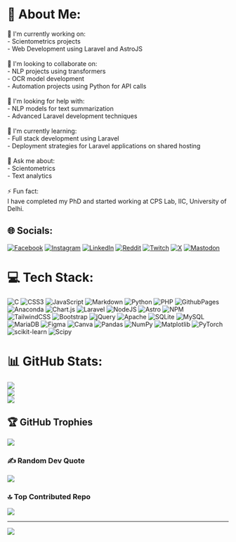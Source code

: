 # 💫 About Me:
🔭 I'm currently working on:<br>- Scientometrics projects<br>- Web Development using Laravel and AstroJS<br><br>👯 I'm looking to collaborate on:<br>- NLP projects using transformers<br>- OCR model development<br>- Automation projects using Python for API calls<br><br>🤔 I'm looking for help with:<br>- NLP models for text summarization<br>- Advanced Laravel development techniques<br><br>🌱 I'm currently learning:<br>- Full stack development using Laravel<br>- Deployment strategies for Laravel applications on shared hosting<br><br>💬 Ask me about:<br>- Scientometrics<br>- Text analytics<br><br>⚡ Fun fact:<br>I have completed my PhD and started working at CPS Lab, IIC, University of Delhi.


## 🌐 Socials:
[![Facebook](https://img.shields.io/badge/Facebook-%231877F2.svg?logo=Facebook&logoColor=white)](https://facebook.com/theabhirupnandy) [![Instagram](https://img.shields.io/badge/Instagram-%23E4405F.svg?logo=Instagram&logoColor=white)](https://instagram.com/_abhirupnandy) [![LinkedIn](https://img.shields.io/badge/LinkedIn-%230077B5.svg?logo=linkedin&logoColor=white)](https://linkedin.com/in/abhirup-nandy-b58538112) [![Reddit](https://img.shields.io/badge/Reddit-%23FF4500.svg?logo=Reddit&logoColor=white)](https://reddit.com/user/devilish_abhirup) [![Twitch](https://img.shields.io/badge/Twitch-%239146FF.svg?logo=Twitch&logoColor=white)](https://twitch.tv/abhirupnandy) [![X](https://img.shields.io/badge/X-black.svg?logo=X&logoColor=white)](https://x.com/_abhirupnandy) [![Mastodon](https://img.shields.io/badge/-MASTODON-%232B90D9?style=for-the-badge&logo=mastodon&logoColor=white)](https://mastodon.social/@abhirup) 

# 💻 Tech Stack:
![C](https://img.shields.io/badge/c-%2300599C.svg?style=flat&logo=c&logoColor=white) ![CSS3](https://img.shields.io/badge/css3-%231572B6.svg?style=flat&logo=css3&logoColor=white) ![JavaScript](https://img.shields.io/badge/javascript-%23323330.svg?style=flat&logo=javascript&logoColor=%23F7DF1E) ![Markdown](https://img.shields.io/badge/markdown-%23000000.svg?style=flat&logo=markdown&logoColor=white) ![Python](https://img.shields.io/badge/python-3670A0?style=flat&logo=python&logoColor=ffdd54) ![PHP](https://img.shields.io/badge/php-%23777BB4.svg?style=flat&logo=php&logoColor=white) ![GithubPages](https://img.shields.io/badge/github%20pages-121013?style=flat&logo=github&logoColor=white) ![Anaconda](https://img.shields.io/badge/Anaconda-%2344A833.svg?style=flat&logo=anaconda&logoColor=white) ![Chart.js](https://img.shields.io/badge/chart.js-F5788D.svg?style=flat&logo=chart.js&logoColor=white) ![Laravel](https://img.shields.io/badge/laravel-%23FF2D20.svg?style=flat&logo=laravel&logoColor=white) ![NodeJS](https://img.shields.io/badge/node.js-6DA55F?style=flat&logo=node.js&logoColor=white) ![Astro](https://img.shields.io/badge/astro-%232C2052.svg?style=flat&logo=astro&logoColor=white) ![NPM](https://img.shields.io/badge/NPM-%23CB3837.svg?style=flat&logo=npm&logoColor=white) ![TailwindCSS](https://img.shields.io/badge/tailwindcss-%2338B2AC.svg?style=flat&logo=tailwind-css&logoColor=white) ![Bootstrap](https://img.shields.io/badge/bootstrap-%238511FA.svg?style=flat&logo=bootstrap&logoColor=white) ![jQuery](https://img.shields.io/badge/jquery-%230769AD.svg?style=flat&logo=jquery&logoColor=white) ![Apache](https://img.shields.io/badge/apache-%23D42029.svg?style=flat&logo=apache&logoColor=white) ![SQLite](https://img.shields.io/badge/sqlite-%2307405e.svg?style=flat&logo=sqlite&logoColor=white) ![MySQL](https://img.shields.io/badge/mysql-4479A1.svg?style=flat&logo=mysql&logoColor=white) ![MariaDB](https://img.shields.io/badge/MariaDB-003545?style=flat&logo=mariadb&logoColor=white) ![Figma](https://img.shields.io/badge/figma-%23F24E1E.svg?style=flat&logo=figma&logoColor=white) ![Canva](https://img.shields.io/badge/Canva-%2300C4CC.svg?style=flat&logo=Canva&logoColor=white) ![Pandas](https://img.shields.io/badge/pandas-%23150458.svg?style=flat&logo=pandas&logoColor=white) ![NumPy](https://img.shields.io/badge/numpy-%23013243.svg?style=flat&logo=numpy&logoColor=white) ![Matplotlib](https://img.shields.io/badge/Matplotlib-%23ffffff.svg?style=flat&logo=Matplotlib&logoColor=black) ![PyTorch](https://img.shields.io/badge/PyTorch-%23EE4C2C.svg?style=flat&logo=PyTorch&logoColor=white) ![scikit-learn](https://img.shields.io/badge/scikit--learn-%23F7931E.svg?style=flat&logo=scikit-learn&logoColor=white) ![Scipy](https://img.shields.io/badge/SciPy-%230C55A5.svg?style=flat&logo=scipy&logoColor=%white)
# 📊 GitHub Stats:
![](https://github-readme-stats.vercel.app/api?username=abhirupnandy&theme=gruvbox&hide_border=false&include_all_commits=true&count_private=true)<br/>
![](https://github-readme-streak-stats.herokuapp.com/?user=abhirupnandy&theme=gruvbox&hide_border=false)<br/>
![](https://github-readme-stats.vercel.app/api/top-langs/?username=abhirupnandy&theme=gruvbox&hide_border=false&include_all_commits=true&count_private=true&layout=compact)

## 🏆 GitHub Trophies
![](https://github-profile-trophy.vercel.app/?username=abhirupnandy&theme=gruvbox&no-frame=false&no-bg=false&margin-w=4)

### ✍️ Random Dev Quote
![](https://quotes-github-readme.vercel.app/api?type=horizontal&theme=gruvbox)

### 🔝 Top Contributed Repo
![](https://github-contributor-stats.vercel.app/api?username=abhirupnandy&limit=5&theme=tokyonight&combine_all_yearly_contributions=true)

---
[![](https://visitcount.itsvg.in/api?id=abhirupnandy&icon=6&color=2)](https://visitcount.itsvg.in)

<!-- Proudly created with GPRM ( https://gprm.itsvg.in ) -->
